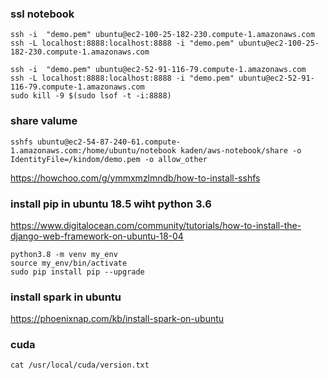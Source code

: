### ssl notebook
```
ssh -i  "demo.pem" ubuntu@ec2-100-25-182-230.compute-1.amazonaws.com
ssh -L localhost:8888:localhost:8888 -i "demo.pem" ubuntu@ec2-100-25-182-230.compute-1.amazonaws.com

ssh -i  "demo.pem" ubuntu@ec2-52-91-116-79.compute-1.amazonaws.com
ssh -L localhost:8888:localhost:8888 -i "demo.pem" ubuntu@ec2-52-91-116-79.compute-1.amazonaws.com
sudo kill -9 $(sudo lsof -t -i:8888)
```
### share valume
```
sshfs ubuntu@ec2-54-87-240-61.compute-1.amazonaws.com:/home/ubuntu/notebook kaden/aws-notebook/share -o IdentityFile=/kindom/demo.pem -o allow_other
```

https://howchoo.com/g/ymmxmzlmndb/how-to-install-sshfs


### install pip in ubuntu 18.5 wiht python 3.6

https://www.digitalocean.com/community/tutorials/how-to-install-the-django-web-framework-on-ubuntu-18-04
```
python3.8 -m venv my_env
source my_env/bin/activate
sudo pip install pip --upgrade

```

### install spark in ubuntu

https://phoenixnap.com/kb/install-spark-on-ubuntu



### cuda
```
cat /usr/local/cuda/version.txt
```

